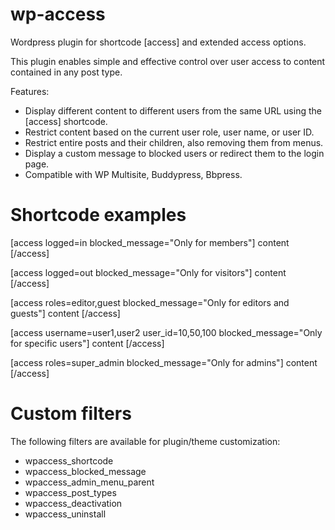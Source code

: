 # wp-access
Wordpress plugin for shortcode [access] and extended access options.

This plugin enables simple and effective control over user access to content contained in any post type.

Features:
- Display different content to different users from the same URL using the [access] shortcode.
- Restrict content based on the current user role, user name, or user ID.
- Restrict entire posts and their children, also removing them from menus.
- Display a custom message to blocked users or redirect them to the login page.
- Compatible with WP Multisite, Buddypress, Bbpress.

# Shortcode examples

[access logged=in blocked_message="Only for members"] content [/access]

[access logged=out blocked_message="Only for visitors"] content [/access]

[access roles=editor,guest blocked_message="Only for editors and guests"] content [/access]

[access username=user1,user2 user_id=10,50,100 blocked_message="Only for specific users"] content [/access]

[access roles=super_admin blocked_message="Only for admins"] content [/access]

# Custom filters

The following filters are available for plugin/theme customization:
- wpaccess_shortcode
- wpaccess_blocked_message
- wpaccess_admin_menu_parent
- wpaccess_post_types
- wpaccess_deactivation
- wpaccess_uninstall
